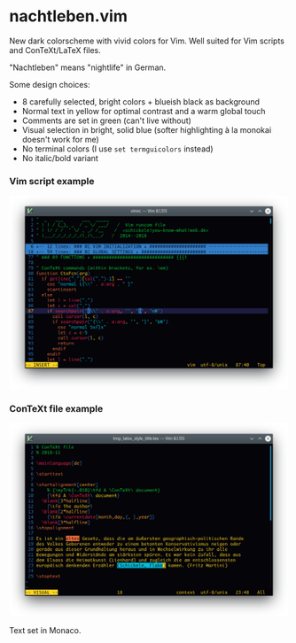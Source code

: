 # nachtleben.vim
New dark colorscheme with vivid colors for Vim. Well suited for Vim scripts and ConTeXt/LaTeX files.

"Nachtleben" means "nightlife" in German.

Some design choices:

- 8 carefully selected, bright colors + blueish black as background
- Normal text in yellow for optimal contrast and a warm global touch
- Comments are set in green (can't live without)
- Visual selection in bright, solid blue (softer highlighting à la monokai doesn't work for me)
- No terminal colors (I use `set termguicolors` instead)
- No italic/bold variant

### Vim script example

![Vim script example](/nachtleben_vim.png)

### ConTeXt file example

![ConTeXt file example](/nachtleben_ctx.png)

Text set in Monaco.
